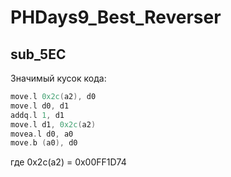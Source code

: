 # PHDays9_Best_Reverser

## sub_5EC ##

Значимый кусок кода:

```asm
move.l 0x2c(a2), d0
move.l d0, d1
addq.l 1, d1
move.l d1, 0x2c(a2)
movea.l d0, a0
move.b (a0), d0
```

где 0x2c(a2) = 0x00FF1D74
